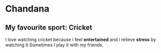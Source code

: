# Chandana
## My favourite sport: Cricket
I love watching cricket because i feel **entertained** and i relieve **stress** by watching it.Sometimes I play it with my friends.
